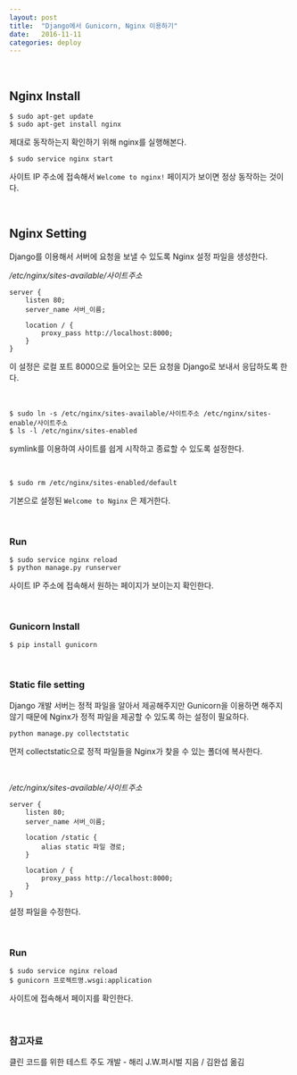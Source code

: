 ```yaml
---
layout: post
title:  "Django에서 Gunicorn, Nginx 이용하기"
date:   2016-11-11
categories: deploy
---
```


<br>

## Nginx Install  

```
$ sudo apt-get update
$ sudo apt-get install nginx
```  

제대로 동작하는지 확인하기 위해 nginx를 실행해본다.  

```
$ sudo service nginx start
```  

사이트 IP 주소에 접속해서 `Welcome to nginx!` 페이지가 보이면 정상 동작하는 것이다.  

<br>  

## Nginx Setting  

Django를 이용해서 서버에 요청을 보낼 수 있도록 Nginx 설정 파일을 생성한다.  

_/etc/nginx/sites-available/사이트주소_   

```
server {
    listen 80;
    server_name 서버_이름;

    location / {
        proxy_pass http://localhost:8000;
    }
}
```  

이 설정은 로컬 포트 8000으로 들어오는 모든 요청을 Django로 보내서 응답하도록 한다.  


<br>  

```
$ sudo ln -s /etc/nginx/sites-available/사이트주소 /etc/nginx/sites-enable/사이트주소
$ ls -l /etc/nginx/sites-enabled
```   

symlink를 이용하여 사이트를 쉽게 시작하고 종료할 수 있도록 설정한다.  

<br>  

```
$ sudo rm /etc/nginx/sites-enabled/default
```  

기본으로 설정된 `Welcome to Nginx` 은 제거한다.  

<br>  

### Run  

```
$ sudo service nginx reload
$ python manage.py runserver
```  

사이트 IP 주소에 접속해서 원하는 페이지가 보이는지 확인한다.  

<br>  

### Gunicorn Install  

```
$ pip install gunicorn
```

<br>  

### Static file setting  

Django 개발 서버는 정적 파일을 알아서 제공해주지만 Gunicorn을 이용하면 해주지 않기 때문에 Nginx가 정적 파일을 제공할 수 있도록 하는 설정이 필요하다.  

```
python manage.py collectstatic
```  

먼저 collectstatic으로 정적 파일들을 Nginx가 찾을 수 있는 폴더에 복사한다.  

<br>  

_/etc/nginx/sites-available/사이트주소_   

```
server {
    listen 80;
    server_name 서버_이름;

    location /static {
        alias static 파일 경로;
    }

    location / {
        proxy_pass http://localhost:8000;
    }
}
```  

설정 파일을 수정한다.

<br>  

### Run  

```
$ sudo service nginx reload
$ gunicorn 프로젝트명.wsgi:application
```  

사이트에 접속해서 페이지를 확인한다.    

<br>  

### 참고자료  

클린 코드를 위한 테스트 주도 개발 - 해리 J.W.퍼시벌 지음 / 김완섭 옮김
